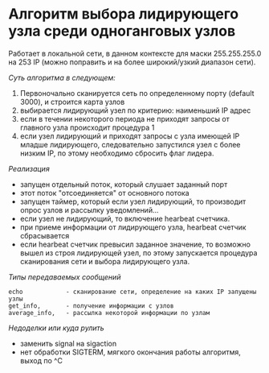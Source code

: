 # Алгоритм выбора лидирующего узла среди одноганговых узлов

Работает в локальной сети, в данном контексте для маски 255.255.255.0 на 253 IP (можно поправить и на более широкий/узкий диапазон сети).   


*Суть алгоритма в следующем:*

1. Первоночально сканируется сеть по определенному порту (default 3000), и строится карта узлов
2. выбирается лидирующий узел по критерию: наименьший IP адрес
3. если в течении некоторого периода не приходят запросы от главного узла происходит процедура 1
4. если узел лидирующий и приходят запросы с узла имеющей IP младше лидирующего, следовательно запустился узел с более низким IP, по этому необходимо сбросить флаг лидера.


*Реализация*

- запущен отдельный поток, который слушает заданный порт
- этот поток "отсоединяется" от основного потока 
- запущен таймер, который если узел лидирующий, то производит опрос узлов и рассылку уведомлений...
- если узел не лидирующий, то включение hearbeat счетчика.
- при приеме информации от лидирующего узла, hearbeat счетчик сбрасывается
- если hearbeat счетчик превысил заданное значение, то возможно вышел из строя лидирующей узел, по этому запускается процедура сканирования сети и выбора лидирующего узла.


*Типы передаваемых сообщений*

    echo  			- сканирование сети, определение на каких IP запущены узлы
    get_info,       - получение информации с узлов
    average_info,   - рассылка некоторой информации по узлам



*Недоделки или куда рулить*

- заменить signal на sigaction
- нет обработки SIGTERM, мягкого окончания работы алгоритмя, выход по ^C
